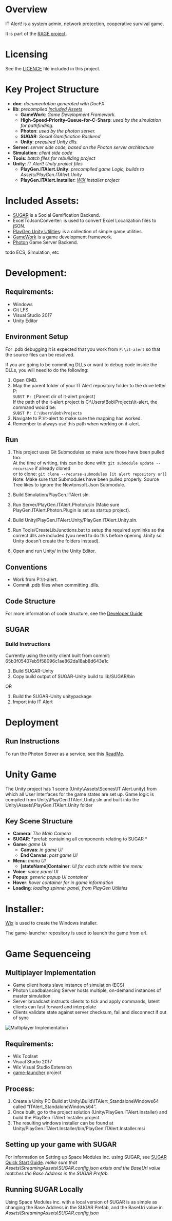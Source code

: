 # Overview 
IT Alert! is a system admin, network protection, cooperative survival game.

It is part of the [RAGE project](http://rageproject.eu/).

# Licensing
See the [LICENCE](LICENCE.md) file included in this project.

# Key Project Structure
- **doc**: *documentation generated with DocFX*.
- **lib**: *precompiled [Included Assets](#Included-Assets)* 
  - **GameWork**: *Game Development Framework.*  
  - **High-Speed-Priority-Queue-for-C-Sharp**: *used by the simulation for pathfinding.*
  - **Photon**: *used by the photon server.*
  - **SUGAR**: *Social Gamification Backend*
  - **Unity**: *prequired Unity dlls.*
- **Server**: *server side code, based on the Photon server architecture*
- **Simulation**: *client side code*
- **Tools**: *batch files for rebuilding project*
- **Unity**: *IT Alert! Unity project files*
  - **PlayGen.ITAlert.Unity**: *precompiled game Logic, builds to Assets/PlayGen.ITAlert.Unity*
  - **PlayGen.ITAlert.Installer**: *[WiX](http://wixtoolset.org/) installer project*

# Included Assets:
- [SUGAR](http://www.sugarengine.org/) is a Social Gamification Backend.
- ExcelToJsonConverter: is used to convert Excel Localization files to jSON.
- [PlayGen Unity Utilities](git@codebasehq.com:playgen/components/unityutilities.git): is a collection of simple game utilities.
- [GameWork](https://github.com/Game-Work/GameWork.Unity) is a game development framework. 
- [Photon](https://www.photonengine.com/en/OnPremise) Game Server Backend.

todo ECS, Simulation, etc


# Development:
## Requirements:
- Windows
- Git LFS
- Visual Studio 2017
- Unity Editor

## Environment Setup
For .pdb debugging it is expected that you work from `P:\it-alert` so that the source files can be resolved.

If you are going to be commiting DLLs or want to debug code inside the DLLs, you will need to do the following:

1. Open CMD.
2. Map the parent folder of your IT Alert repository folder to the drive letter P:  
`SUBST P: [`Parent dir of it-alert project`]`  
If the path of the it-alert project is C:\Users\Bob\Projects\it-alert, the command would be:  
`SUBST P: C:\Users\Bob\Projects`
3. Navigate to P:\it-alert to make sure the mapping has worked.
4. Remember to always use this path when working on it-alert.

## Run
1. This project uses Git Submodules so make sure those have been pulled too.  
At the time of writing, this can be done with: `git submodule update --recursive` if already cloned  
or to clone: `git clone --recurse-submodules [it alert repository url]`  
Note: Make sure that Submodules have been pulled properly. Source Tree likes to ignore the Newtonsoft.Json Submodule.

2. Build Simulation/PlayGen.ITAlert.sln.

3. Run Server/PlayGen.ITAlert.Photon.sln (Make sure PlayGen.ITAlert.Photon.Plugin is set as startup project).

4. Build Unity/PlayGen.ITAlert.Unity/PlayGen.ITAlert.Unity.sln.

5. Run Tools/CreateLibJunctions.bat to setup the required symlinks so the correct dlls are included (you need to do this before opening .Unity so Unity doesn't create the folders instead).

6. Open and run Unity/ in the Unity Editor.


## Conventions
- Work from P:\it-alert.
- Commit .pdb files when committing .dlls.

## Code Structure
For more information of code structure, see the [Developer Guide](doc/guides/DeveloperGuide.md)

## SUGAR
### Build Instructions
Currently using the unity client built from commit: 65b3f05407eb5f58096c1ae862da18ab8d643e1c

1. Build SUGAR-Unity
2. Copy build output of SUGAR-Unity build to lib/SUGAR/bin

OR

1. Build the SUGAR-Unity unitypackage
2. Import into IT Alert

# Deployment
## Run Instructions
To run the Photon Server as a service, see this [ReadMe](Server/deploy/ReadMe.md).

# Unity Game

The Unity project has 1 scene (Unity\Assets\Scenes\IT Alert.unity) from which all User Interfaces for the game states are set up. Game logic is compiled from Unity\PlayGen.ITAlert.Unity.sln and built into the Unity\Assets\PlayGen.ITAlert.Unity folder

## Key Scene Structure

- **Camera**: *The Main Camera*
- **SUGAR**: *prefab containing all components relating to SUGAR *
- **Game**: *game UI*
  - **Canvas**: *in game UI*
  - **End Canvas**: *post game UI*
- **Menu**: *menu UI*
  - **[stateName]Container**: *UI for each state within the menu*
- **Voice**: *voice panel UI*
- **Popup**: *generic popup UI container*
- **Hover**: *hover container for in game information*
- **Loading**: *loading spinner panel, from PlayGen Utilities*

# Installer:
[Wix](http://wixtoolset.org/) is used to create the Windows installer.

The game-launcher repository is used to launch the game from url.

# Game Sequenceing
## Multiplayer Implementation
- Game client hosts slave instance of simulation (ECS)
- Photon Loadbalancing Server hosts multiple, on-demand instances of master simulation
- Server broadcast instructs clients to tick and apply commands, latent clients can fast forward and interpolate
- Clients validate state against server checksum, fail and disconnect if out of sync

![Multiplayer Implementation]()

## Requirements:
- Wix Toolset
- Visual Studio 2017
- Wix Visual Studio Extension
- [game-launcher](https://gitlab.com/playgen/game-launcher) project

## Process:
1. Create a Unity PC Build at Unity\Build\ITAlert_StandaloneWindows64 called “ITAlert_StandaloneWindows64”.
2. Once built, go to the project solution (Unity/PlayGen.ITAlert.Installer) and build the PlayGen.ITAlert.Installer project.
3. The resulting windows installer can be found at Unity/PlayGen.ITAlert.Installer/bin/PlayGen.ITAlert.Installer.msi

## Setting up your game with SUGAR
For information on Setting up Space Modules Inc. using SUGAR, see [SUGAR Quick Start Guide](http://api.sugarengine.org/v1/unity-client/tutorials/quick-start.html). *make sure that Assets\StreamingAssets\SUGAR.config.json exists and the BaseUri value matches the Base Address in the SUGAR Prefab.* 

## Running SUGAR Locally
Using Space Modules inc. with a local version of SUGAR is as simple as changing the Base Address in the SUGAR Prefab, and the BaseUri value in *Assets\StreamingAssets\SUGAR.config.json*